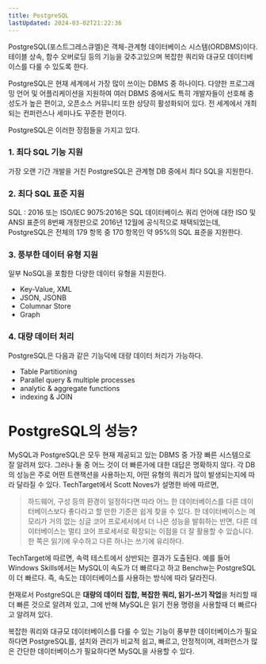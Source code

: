 ```yaml
---
title: PostgreSQL
lastUpdated: 2024-03-02T21:22:36
---
```


PostgreSQL(포스트그레스큐엘)은 객체-관계형 데이터베이스 시스템(ORDBMS)이다. 테이블 상속, 함수 오버로딩 등의 기능을 갖추고있으며 복잡한 쿼리와 대규모 데이터베이스를 다룰 수 있도록 한다.

PostgreSQL은 현재 세계에서 가장 많이 쓰이는 DBMS 중 하나이다. 다양한 프로그래밍 언어 및 어플리케이션을 지원하여 여러 DBMS 중에서도 특히 개발자들이 선호해 충성도가 높은 편이고, 오픈소스 커뮤니티 또한 상당히 활성화되어 있다. 전 세계에서 개최되는 컨퍼런스나 세미나도 꾸준한 편이다. 

PostgreSQL은 이러한 장점들을 가지고 있다.

### 1. 최다 SQL 기능 지원

가장 오랜 기간 개발을 거친 PostgreSQL은 관계형 DB 중에서 최다 SQL을 지원한다. 

### 2. 최다 SQL 표준 지원

SQL : 2016 또는 ISO/IEC 9075:2016은 SQL 데이터베이스 쿼리 언어에 대한 ISO 및 ANSI 표준의 8번째 개정판으로 2016년 12월에 공식적으로 채택되었는데, PostgreSQL은 전체의 179 항목 중 170 항목인 약 95%의 SQL 표준을 지원한다.

### 3. 풍부한 데이터 유형 지원

일부 NoSQL을 포함한 다양한 데이터 유형을 지원한다.
- Key-Value, XML
- JSON, JSONB
- Columnar Store
- Graph

### 4. 대량 데이터 처리
PostgreSQL은 다음과 같은 기능덕에 대량 데이터 처리가 가능하다.
- Table Partitioning
- Parallel query & multiple processes
- analytic & aggregate functions
- indexing & JOIN

# PostgreSQL의 성능?

MySQL과 PostgreSQL은 모두 현재 제공되고 있는 DBMS 중 가장 빠른 시스템으로 잘 알려져 있다. 그러나 둘 중 어느 것이 더 빠른가에 대한 대답은 명확하지 않다. 각 DB의 성능은 주로 어떤 트랜잭션을 사용하는지, 어떤 유형의 쿼리가 많이 발생되는지에 따라 달라질 수 있다. TechTarget에서 Scott Noves가 설명한 바에 따르면,

> 하드웨어, 구성 등의 환경이 일정하다면 따라 어느 한 데이터베이스를 다른 데이터베이스보다 좋다라고 할 만한 기준은 쉽게 찾을 수 있다. 한 데이터베이스는 메모리가 거의 없는 싱글 코어 프로세서에서 더 나은 성능을 발휘하는 반면, 다른 데이터베이스는 멀티 코어 프로세서로 확장되는 이점을 더 잘 활용할 수 있습니다. 한 쪽은 읽기에 우수하고 다른 하나는 쓰기에 유리하다.

TechTarget에 따르면, 속력 테스트에서 상반되는 결과가 도출된다. 예를 들어 Windows Skills에서는 MySQL이 속도가 더 빠르다고 하고 Benchw는 PostgreSQL이 더 빠르다. 즉, 속도는 데이터베이스를 사용하는 방식에 따라 달라진다.

현재로서 PostgreSQL은 **대량의 데이터 집합, 복잡한 쿼리, 읽기-쓰기 작업**을 처리할 때 더 빠른 것으로 알려져 있고, 그에 반해 MySQL은 읽기 전용 명령을 사용할때 더 빠르다고 알려져 있다. 

복잡한 쿼리와 대규모 데이터베이스를 다룰 수 있는 기능이 풍부한 데이터베이스가 필요하다면 PostgreSQL를, 설치와 관리가 비교적 쉽고, 빠르고, 안정적이며, 레퍼런스가 많은 간단한 데이터베이스가 필요하다면 MySQL을 사용할 수 있다.

